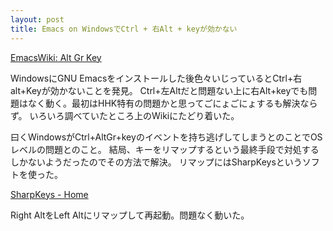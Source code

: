 ```yaml
---
layout: post
title: Emacs on WindowsでCtrl + 右Alt + keyが効かない
---
```


[EmacsWiki: Alt Gr Key](http://www.emacswiki.org/emacs/AltGrKey)

WindowsにGNU Emacsをインストールした後色々いじっているとCtrl+右alt+Keyが効かないことを発見。
Ctrl+左Altだと問題ない上に右Alt+keyでも問題はなく動く。最初はHHK特有の問題かと思ってごにょごにょするも解決ならず。
いろいろ調べていたところ上のWikiにたどり着いた。

曰くWindowsがCtrl+AltGr+keyのイベントを持ち逃げしてしまうとのことでOSレベルの問題とのこと。
結局、キーをリマップするという最終手段で対処するしかないようだったのでその方法で解決。
リマップにはSharpKeysというソフトを使った。

[SharpKeys - Home](http://sharpkeys.codeplex.com/)

Right AltをLeft Altにリマップして再起動。問題なく動いた。
